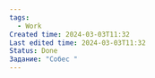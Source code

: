 ```yaml
---
tags:
  - Work
Created time: 2024-03-03T11:32
Last edited time: 2024-03-03T11:32
Status: Done
Задание: "Собес "
---
```

